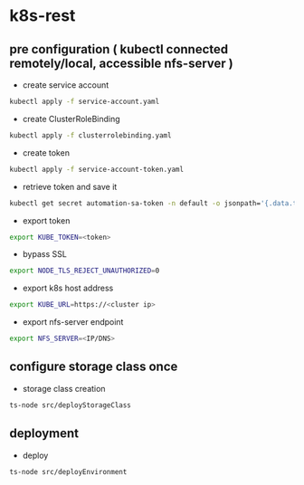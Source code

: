 # k8s-rest
## pre configuration ( kubectl connected remotely/local, accessible nfs-server )
- create service account
```bash
kubectl apply -f service-account.yaml
```
- create ClusterRoleBinding
```bash
kubectl apply -f clusterrolebinding.yaml
```
- create token
```bash
kubectl apply -f service-account-token.yaml
```
- retrieve token and save it
```bash
kubectl get secret automation-sa-token -n default -o jsonpath='{.data.token}' | base64 --decode
```
- export token
```bash
export KUBE_TOKEN=<token>
```
- bypass SSL
```bash
export NODE_TLS_REJECT_UNAUTHORIZED=0
```
- export k8s host address
```bash
export KUBE_URL=https://<cluster ip>
```
- export nfs-server endpoint
```bash
export NFS_SERVER=<IP/DNS>
```
## configure storage class once
- storage class creation
```bash
ts-node src/deployStorageClass
```
## deployment
- deploy
```bash
ts-node src/deployEnvironment
```
